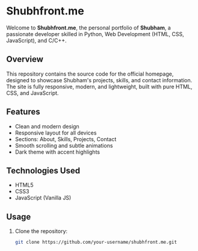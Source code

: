 # Shubhfront.me

Welcome to **Shubhfront.me**, the personal portfolio of **Shubham**, a passionate developer skilled in Python, Web Development (HTML, CSS, JavaScript), and C/C++.

## Overview
This repository contains the source code for the official homepage, designed to showcase Shubham's projects, skills, and contact information. The site is fully responsive, modern, and lightweight, built with pure HTML, CSS, and JavaScript.

## Features
- Clean and modern design
- Responsive layout for all devices
- Sections: About, Skills, Projects, Contact
- Smooth scrolling and subtle animations
- Dark theme with accent highlights

## Technologies Used
- HTML5
- CSS3
- JavaScript (Vanilla JS)

## Usage
1. Clone the repository:
   ```bash
   git clone https://github.com/your-username/shubhfront.me.git
